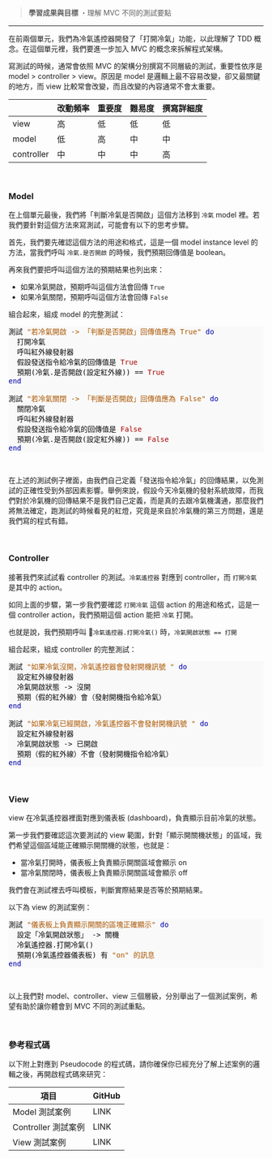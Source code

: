 > **學習成果與目標**
>・理解 MVC 不同的測試要點

<hr style="border-top: 2px solid #eee">

在前兩個單元，我們為冷氣遙控器開發了「打開冷氣」功能，以此理解了 TDD 概念。在這個單元裡，我們要進一步加入 MVC 的概念來拆解程式架構。

寫測試的時候，通常會依照 MVC 的架構分別撰寫不同層級的測試，重要性依序是 model >  controller > view。原因是 model 是邏輯上最不容易改變，卻又最關鍵的地方，而 view 比較常會改變，而且改變的內容通常不會太重要。

|          |  改動頻率  |  重要度  |  難易度   |  撰寫詳細度 |
|----------|----------|----------|----------|-----------|
|view      |    高    |    低    |    低     |    低     |
|model     |    低    |    高    |    中     |    中     |
|controller|    中    |    中    |    中     |    高     |

<br>

### Model

在上個單元最後，我們將「判斷冷氣是否開啟」這個方法移到 `冷氣` model 裡。若我們要針對這個方法來寫測試，可能會有以下的思考步驟。

首先，我們要先確認這個方法的用途和格式，這是一個 model instance level 的方法，當我們呼叫 `冷氣.是否開啟` 的時候，我們預期回傳值是 boolean。

再來我們要把呼叫這個方法的預期結果也列出來：

* 如果冷氣開啟，預期呼叫這個方法會回傳 `True`
* 如果冷氣關閉，預期呼叫這個方法會回傳 `False`

組合起來，組成 model 的完整測試：

<pre style="background:#f9f9f9;color:#080808">測試</span> <span style="color: #aa5500">&quot;若冷氣開啟 -&gt; 「判斷是否開啟」回傳值應為 True&quot;</span> <span style="color: #0000aa">do</span>
  打開冷氣
  呼叫紅外線發射器
  假設發送指令給冷氣的回傳值是 <span style="color: #aa0000">True</span>
  預期(冷氣.是否開啟(設定紅外線)) == <span style="color: #aa0000">True</span>
<span style="color: #0000aa">end</span>

測試 <span style="color: #aa5500">&quot;若冷氣關閉 -&gt; 「判斷是否開啟」回傳值應為 False&quot;</span> <span style="color: #0000aa">do</span>
  關閉冷氣
  呼叫紅外線發射器
  假設發送指令給冷氣的回傳值是 <span style="color: #aa0000">False</span>
  預期(冷氣.是否開啟(設定紅外線)) == <span style="color: #aa0000">False</span>
<span style="color: #0000aa">end</span>
</pre>

<br>

在上述的測試例子裡面，由我們自己定義「發送指令給冷氣」的回傳結果，以免測試的正確性受到外部因素影響。舉例來說，假設今天冷氣機的發射系統故障，而我們對於冷氣機的回傳結果不是我們自己定義，而是真的去跟冷氣機溝通，那麼我們將無法確定，跑測試的時候看見的紅燈，究竟是來自於冷氣機的第三方問題，還是我們寫的程式有錯。

<br>

### Controller

接著我們來試試看 controller 的測試。`冷氣遙控器` 對應到 controller，而 `打開冷氣` 是其中的 action。

如同上面的步驟，第一步我們要確認 `打開冷氣` 這個 action 的用途和格式，這是一個 controller action，我們預期這個 action 能把 `冷氣` 打開。

也就是說，我們預期呼叫 `冷氣遙控器.打開冷氣()` 時，`冷氣開啟狀態 == 打開`

組合起來，組成 controller 的完整測試：

<pre style="background:#f9f9f9;color:#080808">測試 <span style="color: #aa5500">&quot;如果冷氣沒開，冷氣遙控器會發射開機訊號 &quot;</span> <span style="color: #0000aa">do</span>
  設定紅外線發射器
  冷氣開啟狀態 -&gt; 沒開
  預期（假的紅外線）會（發射開機指令給冷氣）
<span style="color: #0000aa">end</span>

測試 <span style="color: #aa5500">&quot;如果冷氣已經開啟，冷氣遙控器不會發射開機訊號 &quot;</span> <span style="color: #0000aa">do</span>
  設定紅外線發射器
  冷氣開啟狀態 -&gt; 已開啟
  預期（假的紅外線）不會（發射開機指令給冷氣）
<span style="color: #0000aa">end</span>
</pre>

<br>

### View

view 在冷氣遙控器裡面對應到儀表板 (dashboard)，負責顯示目前冷氣的狀態。

第一步我們要確認這次要測試的 view 範圍，針對「顯示開關機狀態」的區域，我們希望這個區域能正確顯示開關機的狀態，也就是：

- 當冷氣打開時，儀表板上負責顯示開關區域會顯示 on
- 當冷氣關閉時，儀表板上負責顯示開關區域會顯示 off

我們會在測試裡去呼叫模板，判斷實際結果是否等於預期結果。

以下為 view 的測試案例：

<pre style="background:#f9f9f9;color:#080808">測試</span> <span style="color: #aa5500">&quot;儀表板上負責顯示開關的區塊正確顯示&quot;</span> <span style="color: #0000aa">do</span>
  設定「冷氣開啟狀態」 -&gt; 關機
  冷氣遙控器.打開冷氣()
  預期(冷氣遙控器儀表板) 有 <span style="color: #aa5500">&quot;on&quot; 的訊息</span>
<span style="color: #0000aa">end</span>
</pre>

<br>

以上我們對 model、controller、view 三個層級，分別舉出了一個測試案例，希望有助於讓你體會到 MVC 不同的測試重點。

<br>

### 參考程式碼

以下附上對應到 Pseudocode 的程式碼，請你確保你已經充分了解上述案例的邏輯之後，再開啟程式碼來研究：


| 項目 | GitHub |
| ----- | ----- |
| Model 測試案例 | LINK |
| Controller 測試案例 | LINK |
| View 測試案例 | LINK |
